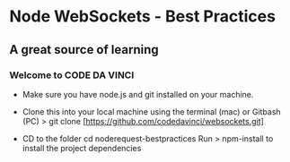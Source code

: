 Node WebSockets - Best Practices
===============================

A great source of learning
--------------------------

### Welcome to CODE DA VINCI 


* Make sure you have node.js and git installed on your machine.

* Clone this into your local machine using the terminal (mac) or Gitbash (PC) > git clone [https://github.com/codedavinci/websockets.git]

* CD to the folder cd noderequest-bestpractices 
Run > npm-install to install the project dependencies


